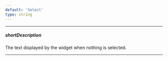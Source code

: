 ```yaml
---
default: 'Select'
type: string
---
```

---
##### shortDescription
The text displayed by the widget when nothing is selected.

---
